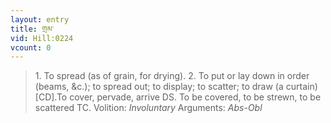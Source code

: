 ```yaml
---
layout: entry
title: གྲམ་
vid: Hill:0224
vcount: 0
---
```

> 1\. To spread (as of grain, for drying)\. 2\. To put or lay down in order (beams, &c\.); to spread out; to display; to scatter; to draw (a curtain) [CD]\.To cover, pervade, arrive DS\. To be covered, to be strewn, to be scattered TC\.
> Volition: _Involuntary_
> Arguments: _Abs-Obl_


